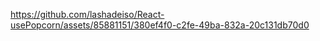 

https://github.com/lashadeiso/React-usePopcorn/assets/85881151/380ef4f0-c2fe-49ba-832a-20c131db70d0

